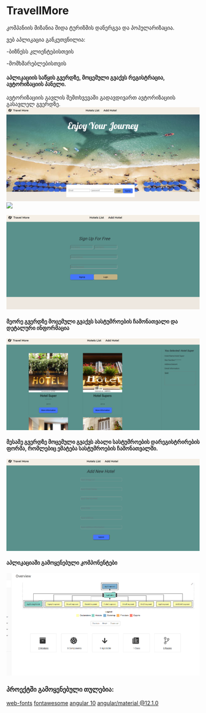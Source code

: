 # TravellMore

კომპანიის მიზანია შიდა ტურიზმის დანერგვა და პოპულარიზაცია.

ვებ აპლიკაცია განკუთვნილია:

-ბიზნესს კლიენტებისთვის

-მომხმარებლებისთვის 

#### აპლიკაციის საწყის გვერდზე, მოცემული გვაქვს რეგისტრაცია, ავტორიზაციის პანელი.
ავტორიზაციის გავლის შემთხვევაში გადავდივართ ავტორიზაციის გასავლელ გვერდზე.
![](1.png)
![](![1.png)

![](2.png)

#### მეორე გვერდზე მოცემული გვაქვს სასტუმროების ჩამონათვალი და დეტალური ინფორმაცია

![](3.png)


#### მესამე გვერდზე მოცემული გვაქვს ახალი სასტუმროების დარეგისტრირების ფორმა, რომლებიც ემატება სასტუმროების ჩამონათვალში.


![](4.png)

#### აპლიკაციაში გამოყენებული კომპონენტები

![](5.png)

### პროექტში გამოყენებული თულებია:

[web-fonts](https://web-fonts.ge)
[fontawesome](https://fontawesome.com)
[angular 10](https://angular.io/docs)
[angular/material @12.1.0]( https://material.angular.io/)
